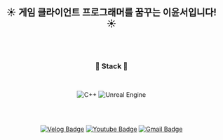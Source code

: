 <div align="center">
  
##  :sunny: 게임 클라이언트 프로그래머를 꿈꾸는 이윤서입니다! :sunny:
  
 <br/>
 <br/>
  
###  :wrench: Stack :wrench:
 
   <br/>

![C++](https://img.shields.io/badge/c++-%2300599C.svg?style=for-the-badge&logo=c%2B%2B&logoColor=white)
![Unreal Engine](https://img.shields.io/badge/unrealengine-%23313131.svg?style=for-the-badge&logo=unrealengine&logoColor=white)

   <br/>
    <br/>
    
[![Velog Badge](http://img.shields.io/badge/-Velog-20c997?style=flat-square&logo=W&lin=https://velog.io/@yuniya)](https://velog.io/@yuniya)
[![Youtube Badge](https://img.shields.io/badge/Youtube-ff0000?style=flat-square&logo=youtube&link=https://www.youtube.com/@ysl5900/featured)](https://www.youtube.com/@ysl5900/featured)
[![Gmail Badge](https://img.shields.io/badge/Gmail-d14836?style=flat-square&logo=Gmail&logoColor=white&link=mailto:joypen1267@gmail.com)](mailto:joypen1267@gmail.com)

</div>

